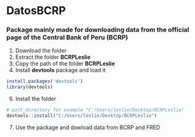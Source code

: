 # DatosBCRP
### Package mainly made for downloading data from the official page of the Central Bank of Peru (BCRP) 

1. Download the folder
2. Extract the folder **BCRPLeslie**
3. Copy the path of the folder **BCRPLeslie**
4. Install **devtools** package and load it
```r
install.packages('devtools')
library(devtools)
```
6. Install the folder 
```r
# path_directory for example "C:/Users/leslie/Desktop/BCRPLeslie"
devtools::install("C:/Users/leslie/Desktop/BCRPLeslie")
```

7. Use the package and dowload data from BCRP and FRED
